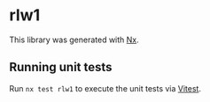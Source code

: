 # rlw1

This library was generated with [Nx](https://nx.dev).

## Running unit tests

Run `nx test rlw1` to execute the unit tests via [Vitest](https://vitest.dev/).
